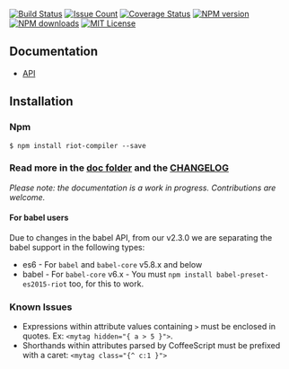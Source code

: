 [![Build Status][travis-image]][travis-url]
[![Issue Count][codeclimate-image]][codeclimate-url]
[![Coverage Status][coverage-image]][coverage-url]
[![NPM version][npm-version-image]][npm-url]
[![NPM downloads][npm-downloads-image]][npm-url]
[![MIT License][license-image]][license-url]

## Documentation

- [API](doc/)

## Installation

### Npm

`$ npm install riot-compiler --save`

### Read more in the [doc folder](doc/) and the [CHANGELOG](CHANGELOG.md)

_Please note: the documentation is a work in progress. Contributions are welcome._

#### For babel users

Due to changes in the babel API, from our v2.3.0 we are separating the babel support in the following types:

* es6 - For `babel` and `babel-core` v5.8.x and below
* babel - For `babel-core` v6.x - You must `npm install babel-preset-es2015-riot` too, for this to work.

### Known Issues

* Expressions within attribute values containing `>` must be enclosed in quotes. Ex: `<mytag hidden="{ a > 5 }">`.
* Shorthands within attributes parsed by CoffeeScript must be prefixed with a caret: `<mytag class="{^ c:1 }">`

[travis-image]:  https://img.shields.io/travis/riot/compiler.svg?style=flat-square
[travis-url]:    https://travis-ci.org/riot/compiler
[license-image]: https://img.shields.io/badge/license-MIT-000000.svg?style=flat-square
[license-url]:   LICENSE.txt
[npm-version-image]:   https://img.shields.io/npm/v/riot-compiler.svg?style=flat-square
[npm-downloads-image]: https://img.shields.io/npm/dm/riot-compiler.svg?style=flat-square
[npm-url]:             https://npmjs.org/package/riot-compiler
[coverage-image]:    https://codeclimate.com/github/riot/compiler/badges/coverage.svg
[coverage-url]:      https://codeclimate.com/github/riot/compiler/coverage
[codeclimate-image]: https://codeclimate.com/github/riot/compiler/badges/issue_count.svg
[codeclimate-url]:   https://codeclimate.com/github/riot/compiler
